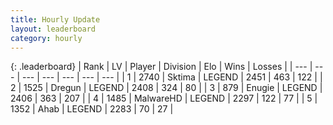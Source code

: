 ```yaml
---
title: Hourly Update
layout: leaderboard
category: hourly
---
```


{: .leaderboard}
| Rank | LV | Player | Division | Elo | Wins | Losses |
| --- | --- | --- | --- | --- | --- | --- |
| <span data-change="0">1</span> | 2740 | <span title="ID: 353063">Sktima</span> | LEGEND | <span data-change="0">2451</span> | <span data-change="0">463</span> | <span data-change="0">122</span> |
| <span data-change="0">2</span> | 1525 | <span title="ID: 337810">Dregun</span> | LEGEND | <span data-change="0">2408</span> | <span data-change="0">324</span> | <span data-change="0">80</span> |
| <span data-change="0">3</span> | 879 | <span title="ID: 623502">Enugie</span> | LEGEND | <span data-change="0">2406</span> | <span data-change="0">363</span> | <span data-change="0">207</span> |
| <span data-change="0">4</span> | 1485 | <span title="ID: 261794">MalwareHD</span> | LEGEND | <span data-change="7">2297</span> | <span data-change="1">122</span> | <span data-change="0">77</span> |
| <span data-change="0">5</span> | 1352 | <span title="ID: 402846">Ahab</span> | LEGEND | <span data-change="0">2283</span> | <span data-change="0">70</span> | <span data-change="0">27</span> |